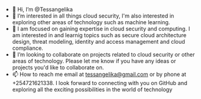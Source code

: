 - 👋 Hi, I’m @Tessangelika
- 👀 I’m interested in all things cloud security, I'm also interested in exploring other areas of technology such as machine learning.
- 🌱 I am focused on gaining expertise in cloud security and computing. I am interested in and learnig topics such as secure cloud architecture design, threat modeling, identity and access management and cloud compliance.
- 💞️ I’m looking to collaborate on projects related to cloud security or other areas of technology. Please let me know if you have any ideas or projects you'd like to collaborate on.
- 📫 How to reach me 
   email at tessangelika@gmail.com or by phone at +254721621338. I look forward to connecting with you on GitHub and exploring all the exciting possibilities in the world of technology

<!---
Tessangelika/Tessangelika is a ✨ special ✨ repository because its `README.md` (this file) appears on your GitHub profile.
You can click the Preview link to take a look at your changes.
--->
